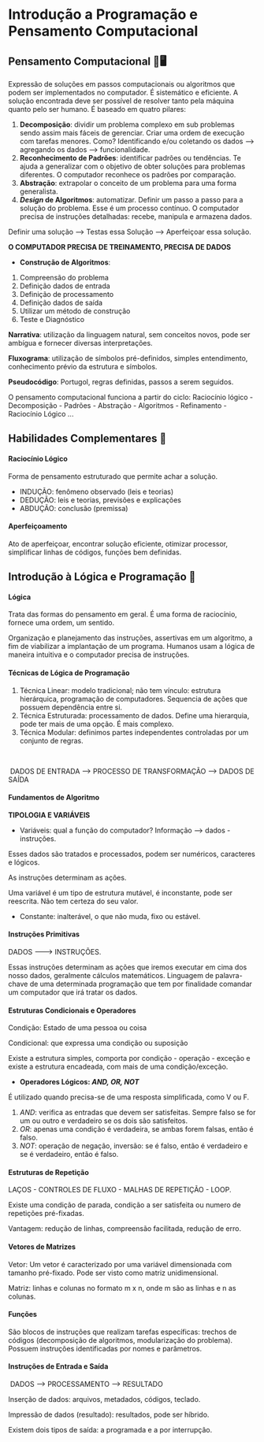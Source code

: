 # Introdução a Programação e Pensamento Computacional 

## Pensamento Computacional :thought_balloon::desktop_computer:

Expressão de soluções em passos computacionais ou algoritmos que podem ser implementados no computador. É sistemático e eficiente. A solução encontrada deve ser possível de resolver tanto pela máquina quanto pelo ser humano. É baseado em quatro pilares:

1) **Decomposição**: dividir um problema complexo em sub problemas sendo assim mais fáceis de gerenciar. Criar uma ordem de execução com tarefas menores. Como? Identificando e/ou coletando os dados --> agregando os dados --> funcionalidade.
2) **Reconhecimento de Padrões**: identificar padrões ou tendências. Te ajuda a generalizar com o objetivo de obter soluções para problemas diferentes. O computador reconhece os padrões por comparação.
3)  **Abstração**: extrapolar o conceito de um problema para uma forma generalista. 
4) ***Design* de Algoritmos**: automatizar. Definir um passo a passo para a solução do problema. Esse é um processo contínuo. O computador precisa de instruções detalhadas: recebe, manipula e armazena dados. 

Definir uma solução --> Testas essa Solução --> Aperfeiçoar essa solução.

**O COMPUTADOR PRECISA DE TREINAMENTO, PRECISA DE DADOS**

* **Construção de Algoritmos**: 

1. Compreensão do problema
2. Definição dados de entrada
3. Definição de processamento
4. Definição dados de saída
5. Utilizar um método de construção
6. Teste e Diagnóstico

**Narrativa**: utilização da linguagem natural, sem conceitos novos, pode ser ambígua e fornecer diversas interpretações.

**Fluxograma**: utilização de símbolos pré-definidos, simples entendimento, conhecimento prévio da estrutura e símbolos.

**Pseudocódigo**: Portugol, regras definidas, passos a serem seguidos.

O pensamento computacional funciona a partir do ciclo: Raciocínio lógico - Decomposição - Padrões - Abstração - Algoritmos - Refinamento - Raciocínio Lógico ...

## Habilidades Complementares :abcd:

#### Raciocínio Lógico 

Forma de pensamento estruturado que permite achar a solução.

- INDUÇÃO: fenômeno observado (leis e teorias)
- DEDUÇÃO: leis e teorias, previsões e explicações
- ABDUÇÃO: conclusão (premissa)

#### Aperfeiçoamento

Ato de aperfeiçoar, encontrar solução eficiente, otimizar processor, simplificar linhas de códigos, funções bem definidas.

## Introdução à Lógica e Programação :thinking:

#### Lógica

Trata das formas do pensamento em geral. É uma forma de raciocínio, fornece uma ordem, um sentido.

Organização e planejamento das instruções, assertivas em um algoritmo, a fim de viabilizar a implantação de um programa. Humanos usam a lógica de maneira intuitiva e o computador precisa de instruções.

#### Técnicas de Lógica de Programação 

1. Técnica Linear: modelo tradicional; não tem vínculo: estrutura hierárquica, programação de computadores. Sequencia de ações que possuem dependência entre si.
2. Técnica Estruturada: processamento de dados. Define uma hierarquia, pode ter mais de uma opção. É mais complexo.
3. Técnica Modular: definimos partes independentes controladas por um conjunto de regras.

​	

​									DADOS DE ENTRADA --> PROCESSO DE TRANSFORMAÇÃO --> DADOS DE SAÍDA



#### Fundamentos de Algoritmo

**TIPOLOGIA E VARIÁVEIS**

* Variáveis: qual a função do computador? Informação --> dados - instruções.

Esses dados são tratados e processados, podem ser numéricos, caracteres e lógicos.

As instruções determinam as ações.

Uma variável é um tipo de estrutura mutável, é inconstante, pode ser reescrita. Não tem certeza do seu valor. 

* Constante: inalterável, o que não muda, fixo ou estável. 

#### Instruções Primitivas 

DADOS ---> INSTRUÇÕES. 

Essas instruções determinam as ações que iremos executar em cima dos nosso dados, geralmente cálculos matemáticos. Linguagem de palavra-chave de uma determinada programação que tem por finalidade comandar um computador que irá tratar os dados. 

#### Estruturas Condicionais e Operadores

Condição: Estado de uma pessoa ou coisa

Condicional: que expressa uma condição ou suposição

Existe a estrutura simples, comporta por condição - operação - exceção e existe a estrutura encadeada, com mais de uma condição/exceção.

* **Operadores Lógicos: *AND, OR, NOT***

É utilizado quando precisa-se de uma resposta simplificada, como V ou F.

1. *AND*: verifica as entradas que devem ser satisfeitas. Sempre falso se for um ou outro e verdadeiro se os dois são satisfeitos. 
2. *OR*: apenas uma condição é verdadeira, se ambas forem falsas, então é falso.
3. *NOT*: operação de negação, inversão: se é falso, então é verdadeiro e se é verdadeiro, então é falso.

#### Estruturas de Repetição

LAÇOS - CONTROLES DE FLUXO - MALHAS DE REPETIÇÃO - LOOP.

Existe uma condição de parada, condição a ser satisfeita ou numero de repetições pré-fixadas.

Vantagem: redução de linhas, compreensão facilitada, redução de erro.

#### Vetores de Matrizes

Vetor: Um vetor é caracterizado por uma variável dimensionada com tamanho pré-fixado. Pode ser visto como matriz unidimensional.

Matriz: linhas e colunas no formato m x n, onde m são as linhas e n as colunas.

#### Funções 

São blocos de instruções que realizam tarefas específicas: trechos de códigos (decomposição de algoritmos, modularização do problema). Possuem instruções identificadas por nomes e parâmetros.

#### Instruções de Entrada e Saída

​																			DADOS --> PROCESSAMENTO --> RESULTADO

Inserção de dados: arquivos, metadados, códigos, teclado.

Impressão de dados (resultado): resultados, pode ser híbrido.

Existem dois tipos de saída: a programada e a por interrupção. 